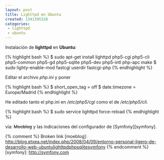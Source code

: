 ```yaml
---
layout: post
title: Lighttpd en Ubuntu
created: 1341395328
categories:
 - lighttpd
 - ubuntu
---
```

Instalación de **lighttpd** en **Ubuntu**:

{% highlight bash %}
$ sudo apt-get install lighttpd php5-cgi php5-cli php5-common php5-gd php5-sqlite php5-dev php5-intl php-apc make
$ sudo lighty-enable-mod fastcgi userdir fastcgi-php
{% endhighlight %}

Editar el archivo *php.ini* y poner

{% highlight bash %}
$ short_open_tag = off
$ date.timezone = Europe/Madrid
{% endhighlight %}

He editado tanto el php.ini en */etc/php5/cgi* como el de */etc/php5/cli*.

{% highlight bash %}
$ sudo service lighttpd force-reload
{% endhighlight %}

vía: ~~Moeblog~~ y las indicaciones del configurador de [Symfony][symfony].

{% comment %}
Broken link
[moeblog]: http://blog.etxea.net/index.php/2008/04/09/entorno-personal-ligero-de-desarrollo-web-ubuntulighttpdphpsqlitesymfony
{% endcomment %}
[symfony]: http://symfony.com
